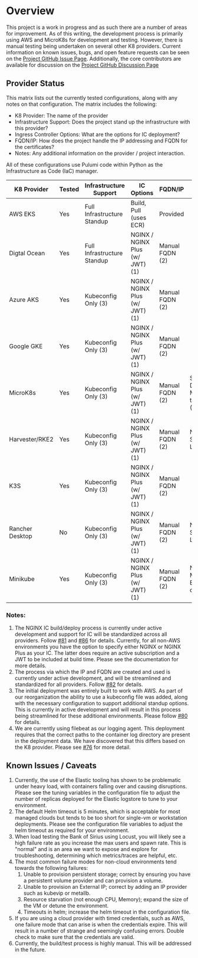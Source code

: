 # Overview

This project is a work in progress and as such there are a number of areas for improvement. As of this writing, the
development process is primarily using AWS and MicroK8s for development and testing. However, there is manual testing
being undertaken on several other K8 providers. Current information on known issues, bugs, and open feature requests can
be seen on the [Project GitHub Issue Page](https://github.com/nginxinc/kic-reference-architectures/issues).
Additionally, the core contributors are available for discussion on the
[Project GitHub Discussion Page](https://github.com/nginxinc/kic-reference-architectures/discussions)

## Provider Status

This matrix lists out the currently tested configurations, along with any notes on that configuration. The matrix
includes the following:

- K8 Provider: The name of the provider
- Infrastructure Support: Does the project stand up the infrastructure with this provider?
- Ingress Controller Options: What are the options for IC deployment?
- FQDN/IP: How does the project handle the IP addressing and FQDN for the certificates?
- Notes: Any additional information on the provider / project interaction.

All of these configurations use Pulumi code within Python as the Infrastructure as Code (IaC) manager.

| K8 Provider     | Tested | Infrastructure Support      | IC Options                      | FQDN/IP         | Notes                                            |
|-----------------|--------|-----------------------------|---------------------------------|-----------------|--------------------------------------------------|
| AWS EKS         | Yes    | Full Infrastructure Standup | Build, Pull (uses ECR)          | Provided        |                                                  |
| Digtal Ocean   | Yes    | Full Infrastructure Standup |NGINX / NGINX Plus (w/ JWT) (1)     | Manual FQDN (2)||
| Azure AKS       | Yes    | Kubeconfig Only (3)         | NGINX / NGINX Plus (w/ JWT) (1) | Manual FQDN (2) |                                                  |
| Google GKE      | Yes    | Kubeconfig Only (3)         | NGINX / NGINX Plus (w/ JWT) (1) | Manual FQDN (2) |                                                  |
| MicroK8s        | Yes    | Kubeconfig Only (3)         | NGINX / NGINX Plus (w/ JWT) (1) | Manual FQDN (2) | Storage, DNS, and Metallb need to be Enabled (4) |
| Harvester/RKE2  | Yes    | Kubeconfig Only (3)         | NGINX / NGINX Plus (w/ JWT) (1) | Manual FQDN (2) | Needs Storage, K8 LoadBalancer                   |
| K3S             | Yes    | Kubeconfig Only (3)         | NGINX / NGINX Plus (w/ JWT) (1) | Manual FQDN (2) |                                                  |
| Rancher Desktop | No     | Kubeconfig Only (3)         | NGINX / NGINX Plus (w/ JWT) (1) | Manual FQDN (2) | Needs Storage, K8 LoadBalancer                   |
| Minikube        | Yes    | Kubeconfig Only (3)         | NGINX / NGINX Plus (w/ JWT) (1) | Manual FQDN (2) | Needs Metallb Enabled and configured             |

### Notes:

1. The NGINX IC build/deploy process is currently under active development and support for IC will be standardized
   across all providers. Follow [#81](https://github.com/nginxinc/kic-reference-architectures/issues/81) and
   [#86](https://github.com/nginxinc/kic-reference-architectures/issues/86) for details. Currently, for all non-AWS
   environments you have the option to specify either NGINX or NGINX Plus as your IC. The latter does require an active
   subscription and a JWT to be included at build time. Please see the documentation for more details.
2. The process via which the IP and FQDN are created and used is currently under active development, and will be
   streamlined and standardized for all providers.
   Follow [#82](https://github.com/nginxinc/kic-reference-architectures/issues/82) for details.
3. The initial deployment was entirely built to work with AWS. As part of our reorganization the ability to use a
   kubeconfig file was added, along with the necessary configuration to support additional standup options. This is
   currently in active development and will result in this process being streamlined for these additional environments.
   Please follow
   [#80](https://github.com/nginxinc/kic-reference-architectures/issues/80) for details.
4. We are currently using filebeat as our logging agent. This deployment requires that the correct paths to the
   container log directory are present in the deployment data. We have discovered that this differs based on the K8
   provider. Please see [#76](https://github.com/nginxinc/kic-reference-architectures/issues/76) for more detail.

## Known Issues / Caveats

1. Currently, the use of the Elastic tooling has shown to be problematic under heavy load, with containers falling over
   and causing disruptions. Please see the tuning variables in the configuration file to adjust the number of replicas
   deployed for the Elastic logstore to tune to your environment.
2. The default Helm timeout is 5 minutes, which is acceptable for most managed clouds but tends to be too short for
   single-vm or workstation deployments. Please see the configuration file variables to adjust the helm timeout as
   required for your environment.
3. When load testing the Bank of Sirius using Locust, you will likely see a high failure rate as you increase the max
   users and spawn rate. This is "normal" and is an area we want to expose and explore for troubleshooting, determining
   which metrics/traces are helpful, etc.
4. The most common failure modes for non-cloud environments tend towards the following failures:
    1. Unable to provision persistent storage; correct by ensuring you have a persistent volume provider and can
       provision a volume.
    2. Unable to provision an External IP; correct by adding an IP provider such as kubevip or metallb.
    3. Resource starvation (not enough CPU, Memory); expand the size of the VM or detune the environment.
    4. Timeouts in helm; increase the helm timeout in the configuration file.
5. If you are using a cloud provider with timed credentials, such as AWS, one failure mode that can arise is when the
   credentials expire. This will result in a number of strange and seemingly confusing errors. Double check to make sure
   that the credentials are valid.
6. Currently, the build/test process is highly manual. This will be addressed in the future.
